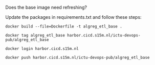Does the base image need refreshing? 

Update the packages in requirements.txt and follow these steps:

`docker build --file=Dockerfile -t algreg_etl_base . `

`docker tag algreg_etl_base harbor.cicd.s15m.nl/ictu-devops-pub/algreg_etl_base`

`docker login harbor.cicd.s15m.nl`

`docker push harbor.cicd.s15m.nl/ictu-devops-pub/algreg_etl_base`
